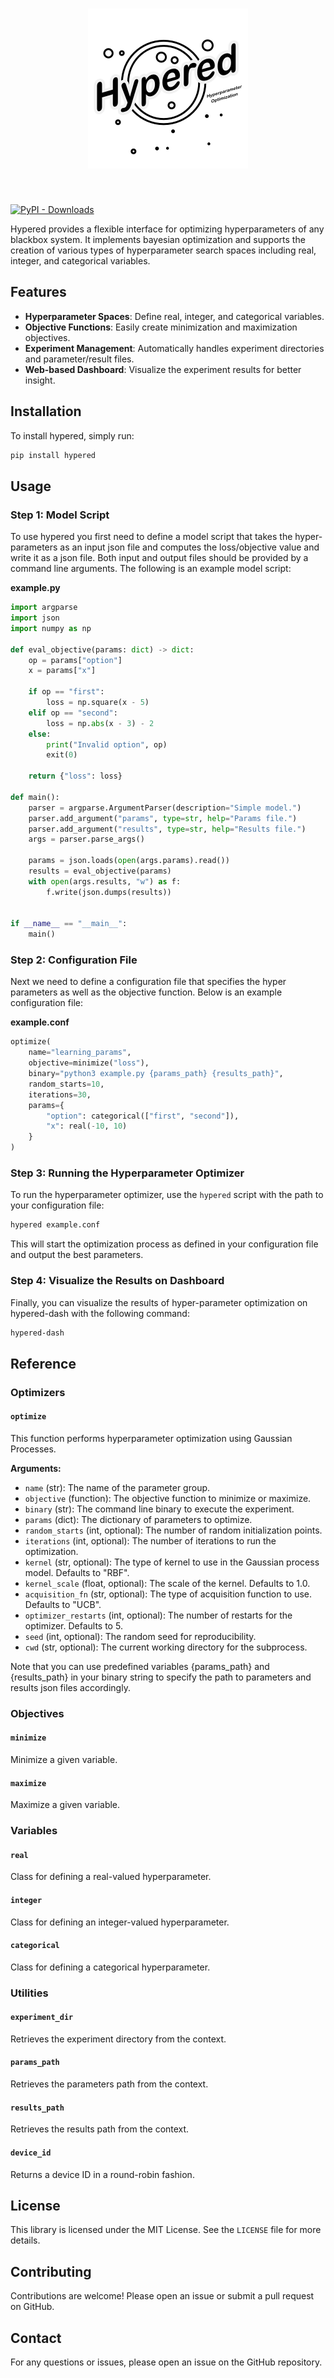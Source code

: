 <h1 align="center">
<img src="https://raw.githubusercontent.com/vahidk/hypered/main/media/hypered.png" alt="SafeConfig Library" width="256">
</h1><br>


[![PyPI - Downloads](https://img.shields.io/pypi/dm/hypered)](https://pypi.org/project/hypered/)

Hypered provides a flexible interface for optimizing hyperparameters of any blackbox system. It implements bayesian optimization and supports the creation of various types of hyperparameter search spaces including real, integer, and categorical variables.

## Features

- **Hyperparameter Spaces**: Define real, integer, and categorical variables.
- **Objective Functions**: Easily create minimization and maximization objectives.
- **Experiment Management**: Automatically handles experiment directories and parameter/result files.
- **Web-based Dashboard**: Visualize the experiment results for better insight.

## Installation

To install hypered, simply run:

```bash
pip install hypered
```

## Usage

### Step 1: Model Script

To use hypered you first need to define a model script that takes the hyper-parameters as an input json file and computes the loss/objective value and write it as a json file. Both input and output files should be provided by a command line arguments. The following is an example model script:

**example.py**
```python
import argparse
import json
import numpy as np

def eval_objective(params: dict) -> dict:
    op = params["option"]
    x = params["x"]

    if op == "first":
        loss = np.square(x - 5)
    elif op == "second":
        loss = np.abs(x - 3) - 2
    else:
        print("Invalid option", op)
        exit(0)

    return {"loss": loss}

def main():
    parser = argparse.ArgumentParser(description="Simple model.")
    parser.add_argument("params", type=str, help="Params file.")
    parser.add_argument("results", type=str, help="Results file.")
    args = parser.parse_args()

    params = json.loads(open(args.params).read())
    results = eval_objective(params)
    with open(args.results, "w") as f:
        f.write(json.dumps(results))


if __name__ == "__main__":
    main()
```

### Step 2: Configuration File

Next we need to define a configuration file that specifies the hyper parameters as well as the objective function. Below is an example configuration file:

**example.conf**
```python
optimize(
    name="learning_params",
    objective=minimize("loss"),
    binary="python3 example.py {params_path} {results_path}",
    random_starts=10,
    iterations=30,
    params={
        "option": categorical(["first", "second"]),
        "x": real(-10, 10)
    }
)
```

### Step 3: Running the Hyperparameter Optimizer

To run the hyperparameter optimizer, use the `hypered` script with the path to your configuration file:

```bash
hypered example.conf
```

This will start the optimization process as defined in your configuration file and output the best parameters.

### Step 4: Visualize the Results on Dashboard

Finally, you can visualize the results of hyper-parameter optimization on hypered-dash with the following command:

```bash
hypered-dash
```

## Reference

### Optimizers

#### `optimize`

This function performs hyperparameter optimization using Gaussian Processes.

**Arguments:**
- `name` (str): The name of the parameter group.
- `objective` (function): The objective function to minimize or maximize.
- `binary` (str): The command line binary to execute the experiment.
- `params` (dict): The dictionary of parameters to optimize.
- `random_starts` (int, optional): The number of random initialization points.
- `iterations` (int, optional): The number of iterations to run the optimization.
- `kernel` (str, optional): The type of kernel to use in the Gaussian process model. Defaults to "RBF".
- `kernel_scale` (float, optional): The scale of the kernel. Defaults to 1.0.
- `acquisition_fn` (str, optional): The type of acquisition function to use. Defaults to "UCB".
- `optimizer_restarts` (int, optional): The number of restarts for the optimizer. Defaults to 5.
- `seed` (int, optional): The random seed for reproducibility.
- `cwd` (str, optional): The current working directory for the subprocess.

Note that you can use predefined variables {params_path} and {results_path} in your binary string to specify the path to parameters and results json files accordingly.

### Objectives

#### `minimize`

Minimize a given variable.

#### `maximize`

Maximize a given variable.

### Variables

#### `real`

Class for defining a real-valued hyperparameter.

#### `integer`

Class for defining an integer-valued hyperparameter.

#### `categorical`

Class for defining a categorical hyperparameter.

### Utilities

#### `experiment_dir`

Retrieves the experiment directory from the context.

#### `params_path`

Retrieves the parameters path from the context.

#### `results_path`

Retrieves the results path from the context.

#### `device_id`

Returns a device ID in a round-robin fashion.

## License

This library is licensed under the MIT License. See the `LICENSE` file for more details.

## Contributing

Contributions are welcome! Please open an issue or submit a pull request on GitHub.

## Contact

For any questions or issues, please open an issue on the GitHub repository.
